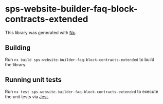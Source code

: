 # sps-website-builder-faq-block-contracts-extended

This library was generated with [Nx](https://nx.dev).

## Building

Run `nx build sps-website-builder-faq-block-contracts-extended` to build the library.

## Running unit tests

Run `nx test sps-website-builder-faq-block-contracts-extended` to execute the unit tests via [Jest](https://jestjs.io).

